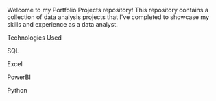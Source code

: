 Welcome to my Portfolio Projects repository! This repository contains a collection of data analysis projects that I've completed to showcase my skills and experience as a data analyst.

Technologies Used

SQL
	
Excel

PowerBI

Python

